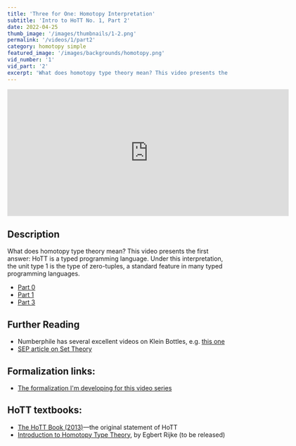 ```yaml
---
title: 'Three for One: Homotopy Interpretation'
subtitle: 'Intro to HoTT No. 1, Part 2'
date: 2022-04-25
thumb_image: '/images/thumbnails/1-2.png'
permalink: '/videos/1/part2'
category: homotopy simple
featured_image: '/images/backgrounds/homotopy.png'
vid_number: '1'
vid_part: '2'
excerpt: 'What does homotopy type theory mean? This video presents the first answer: HoTT is a typed programming language. Under this interpretation, the unit type 1 is the type of zero-tuples, a standard feature in many typed programming languages.'
---
```


<iframe src="https://www.youtube.com/embed/XUYPU9LjGKM" width="640" height="288" frameborder="0" webkitallowfullscreen mozallowfullscreen allowfullscreen></iframe>


## Description
What does homotopy type theory mean? This video presents the first answer: HoTT is a typed programming language. Under this interpretation, the unit type 1 is the type of zero-tuples, a standard feature in many typed programming languages.
- [Part 0](https://www.youtube.com/watch?v=Fn12iWcJDwE)
- [Part 1](https://www.youtube.com/watch?v=VnO2-ynvDsw)
- [Part 3](https://www.youtube.com/watch?v=2zcEP2Ny63s)

## Further Reading
- Numberphile has several excellent videos on Klein Bottles, e.g. [this one](https://www.youtube.com/watch?v=AAsICMPwGPY)
- [SEP article on Set Theory](https://plato.stanford.edu/entries/set-theory/)

## Formalization links:
- [The formalization I'm developing for this video series](https://github.com/jacobneu/HoTT-agda)


## HoTT textbooks:
- [The HoTT Book (2013)](https://homotopytypetheory.org/book/)—the original statement of HoTT
- [Introduction to Homotopy Type Theory](https://ncatlab.org/nlab/show/Introduction+to+Homotopy+Type+Theory), by Egbert Rijke (to be released)
